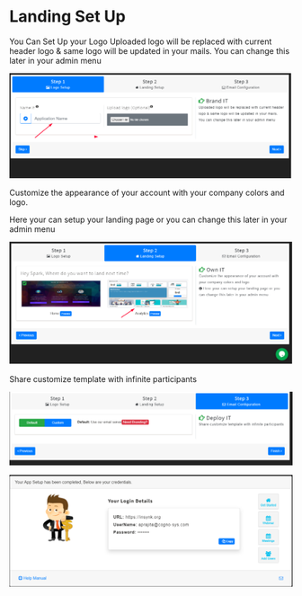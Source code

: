 # Landing Set Up

You Can Set Up your Logo Uploaded logo will be replaced with current header logo & same logo will be updated in your mails. You can change this later in your admin menu

![](../.gitbook/assets/image%20%28541%29.png)

Customize the appearance of your account with your company colors and logo.

 Here your can setup your landing page or you can change this later in your admin menu

![](../.gitbook/assets/image%20%28543%29.png)

Share customize template with infinite participants

![](../.gitbook/assets/image%20%28540%29.png)

![](../.gitbook/assets/image%20%28283%29.png)

